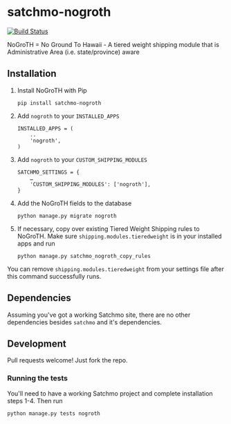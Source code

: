 satchmo-nogroth
===============

[![Build Status](https://travis-ci.org/kcharvey/satchmo-nogroth.svg?branch=master)](https://travis-ci.org/kcharvey/satchmo-nogroth)

NoGroTH = No Ground To Hawaii - A tiered weight shipping module that is Administrative Area (i.e. state/province) aware

Installation
---

 1. Install NoGroTH with Pip

        pip install satchmo-nogroth

 2. Add `nogroth` to your `INSTALLED_APPS`

        INSTALLED_APPS = (
            ..
            'nogroth',
        )

 3. Add `nogroth` to your `CUSTOM_SHIPPING_MODULES`

        SATCHMO_SETTINGS = {
            …
            'CUSTOM_SHIPPING_MODULES': ['nogroth'],
        }

 4. Add the NoGroTH fields to the database
 
        python manage.py migrate nogroth

 5. If necessary, copy over existing Tiered Weight Shipping rules to NoGroTH. Make sure `shipping.modules.tieredweight` is in your installed apps and run

        python manage.py satchmo_nogroth_copy_rules

  You can remove `shipping.modules.tieredweight` from your settings file after this command successfully runs.

Dependencies
---

Assuming you've got a working Satchmo site, there are no other dependencies besides `satchmo` and it's dependencies.

Development
---

Pull requests welcome! Just fork the repo.

### Running the tests

You'll need to have a working Satchmo project and complete installation steps 1-4. Then run

    python manage.py tests nogroth
